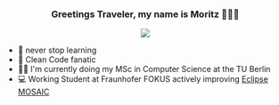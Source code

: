 <h3 align='center'>
  Greetings Traveler, my name is Moritz 🏄🏽‍♂️
</h3>
<p align='center'>
   <a href="https://www.linkedin.com/in/moritz-schweppenhaeuser">
    <img src="https://img.shields.io/badge/linkedin-%230077B5.svg?&style=for-the-badge&logo=linkedin&logoColor=white]" />
  </a>
</p>

* 📕 never stop learning
* 🧹 Clean Code fanatic
* 👨‍🎓 I'm currently doing my MSc in Computer Science at the TU Berlin
* 💻 Working Student at Fraunhofer FOKUS actively improving [Eclipse MOSAIC](https://github.com/eclipse/mosaic)
